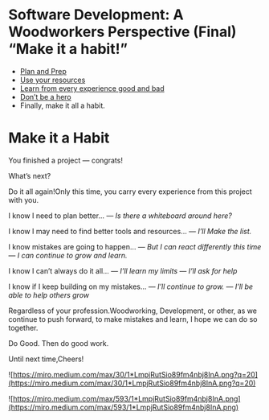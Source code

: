 # Software Development: A Woodworkers Perspective (Final) “Make it a habit!”

- [Plan and Prep](https://blog.echobind.com/software-development-a-woodworkers-perspective-part-1-e0918592e05)
- [Use your resources](https://medium.com/@3wirebuild/software-development-a-woodworkers-perspective-part-2-3d969e0edd08)
- [Learn from every experience good and bad](https://medium.com/@3wirebuild/software-development-a-woodworkers-perspective-part-3-a54a9843967d)
- [Don’t be a hero](https://medium.com/@3wirebuild/software-development-a-woodworkers-perspective-part-4-5e319d27ecdb)
- Finally, make it all a habit.

# **Make it a Habit**

You finished a project — congrats!

What’s next?

Do it all again!Only this time, you carry every experience from this project with you.

I know I need to plan better…
— *Is there a whiteboard around here?*

I know I may need to find better tools and resources…
— *I’ll Make the list.*

I know mistakes are going to happen…
— *But I can react differently this time
— I can continue to grow and learn.*

I know I can’t always do it all…
*— I’ll learn my limits
— I’ll ask for help*

I know if I keep building on my mistakes…
— *I’ll continue to grow.
— I’ll be able to help others grow*

Regardless of your profession.Woodworking, Development, or other, as we continue to push forward, to make mistakes and learn, I hope we can do so together.

Do Good. Then do good work.

Until next time,Cheers!

![https://miro.medium.com/max/30/1*LmpjRutSio89fm4nbj8InA.png?q=20](https://miro.medium.com/max/30/1*LmpjRutSio89fm4nbj8InA.png?q=20)

![https://miro.medium.com/max/593/1*LmpjRutSio89fm4nbj8InA.png](https://miro.medium.com/max/593/1*LmpjRutSio89fm4nbj8InA.png)